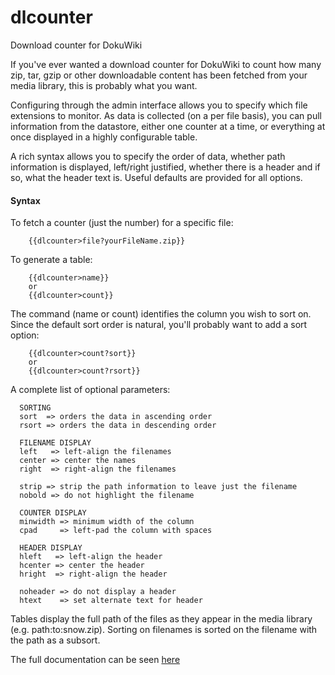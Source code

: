 # dlcounter
Download counter for DokuWiki

If you've ever wanted a download counter for DokuWiki to count how many zip, tar, gzip or other downloadable content has been fetched from your media library, this is probably what you want.

Configuring through the admin interface allows you to specify which file extensions to monitor. As data is collected (on a per file basis), you can pull information from the datastore, either one counter at a time, or everything at once displayed in a highly configurable table.

A rich syntax allows you to specify the order of data, whether path information is displayed, left/right justified, whether there is a header and if so, what the header text is. Useful defaults are provided for all options.

#### Syntax
To fetch a counter (just the number) for a specific file:  
```wiki
    {{dlcounter>file?yourFileName.zip}}  
```

To generate a table:  
```wiki
    {{dlcounter>name}}  
    or  
    {{dlcounter>count}}  
````

The command (name or count) identifies the column you wish to sort on. Since the default sort order is natural, you'll probably want to add a sort option:  
```wiki
    {{dlcounter>count?sort}}  
    or  
    {{dlcounter>count?rsort}}  
```
A complete list of optional parameters:
```wiki
  SORTING  
  sort  => orders the data in ascending order  
  rsort => orders the data in descending order  
   
  FILENAME DISPLAY  
  left   => left-align the filenames  
  center => center the names  
  right  => right-align the filenames  
   
  strip => strip the path information to leave just the filename  
  nobold => do not highlight the filename  
   
  COUNTER DISPLAY  
  minwidth => minimum width of the column  
  cpad     => left-pad the column with spaces  
    
  HEADER DISPLAY  
  hleft   => left-align the header  
  hcenter => center the header  
  hright  => right-align the header  
    
  noheader => do not display a header  
  htext    => set alternate text for header  
```
Tables display the full path of the files as they appear in the media library (e.g. path:to:snow.zip). Sorting on filenames is sorted on the filename with the path as a subsort.

The full documentation can be seen [here](http://philip-p-ide.uk/doku.php/blog:articles:software:doku_dlcounter)
